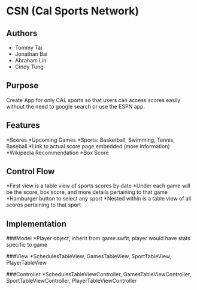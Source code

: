 CSN (Cal Sports Network)
========================

Authors
-------
* Tommy Tai
* Jonathan Bai
* Abraham Lin
* Cindy Tung

Purpose
-------
Create App for only CAL sports so that users can access scores easily without the need to google search or use the ESPN app.

Features
--------
*Scores
*Upcoming Games
*Sports: Basketball, Swimming, Tennis, Baseball
*Link to actual score page embedded (more information)
*Wikipedia Recommendation
*Box Score

Control Flow
------------
*First view is a table view of sports scores by date
*Under each game will be the score, box score, and more details pertaining to that game
*Hamburger button to select any sport
*Nested within is a table view of all scores pertaining to that sport

Implementation
--------------

###Model
*Player object, inherit from game.swfit, player would have stats specific to game

###View
*SchedulesTableView, GamesTableView, SportTableView, PlayerTableView

###Controller
*SchedulesTableViewController, GamesTableViewController, SportTableViewController, PlayerTableViewController
